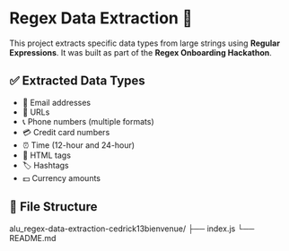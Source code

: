 # Regex Data Extraction 🚀

This project extracts specific data types from large strings using **Regular Expressions**. It was built as part of the **Regex Onboarding Hackathon**.

## ✅ Extracted Data Types

- 📧 Email addresses
- 🔗 URLs
- 📞 Phone numbers (multiple formats)
- 💳 Credit card numbers
- ⏰ Time (12-hour and 24-hour)
- 📄 HTML tags
- 🏷️ Hashtags
- 💵 Currency amounts

## 📂 File Structure

alu_regex-data-extraction-cedrick13bienvenue/
├── index.js
└── README.md
